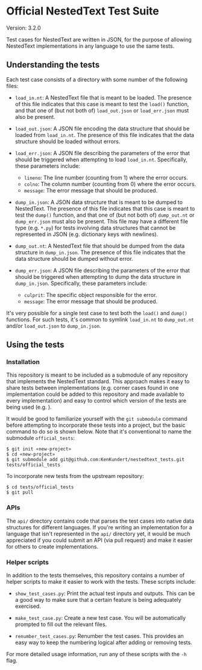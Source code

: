 Official NestedText Test Suite
==============================

Version: 3.2.0

Test cases for NestedText are written in JSON, for the purpose of allowing 
NestedText implementations in any language to use the same tests.

Understanding the tests
-----------------------
Each test case consists of a directory with some number of the following files:

- `load_in.nt`: A NestedText file that is meant to be loaded.  The presence 
  of this file indicates that this case is meant to test the `load()` function, 
  and that one of (but not both of) `load_out.json` or `load_err.json` must 
  also be present.

- `load_out.json`: A JSON file encoding the data structure that should be 
  loaded from `load_in.nt`.  The presence of this file indicates that the data 
  structure should be loaded without errors.

- `load_err.json`: A JSON file describing the parameters of the error that 
  should be triggered when attempting to load `load_in.nt`.  Specifically, 
  these parameters include:

  - `lineno`: The line number (counting from 1) where the error occurs.
  - `colno`: The column number (counting from 0) where the error occurs.
  - `message`: The error message that should be produced.

- `dump_in.json`: A JSON data structure that is meant to be dumped to 
  NestedText.  The presence of this file indicates that this case is meant to 
  test the `dump()` function, and that one of (but not both of) `dump_out.nt` 
  or `dump_err.json` must also be present.  This file may have a different file 
  type (e.g. `*.py`) for tests involving data structures that cannot be 
  represented in JSON (e.g. dictionary keys with newlines).

- `dump_out.nt`: A NestedText file that should be dumped from the data 
  structure in `dump_in.json`.  The presence of this file indicates that the 
  data structure should be dumped without error.

- `dump_err.json`: A JSON file describing the parameters of the error that 
  should be triggered when attempting to dump the data structure in 
  `dump_in.json`.  Specifically, these parameters include:

  - `culprit`: The specific object responsible for the error.
  - `message`: The error message that should be produced.

It's very possible for a single test case to test both the `load()` and 
`dump()` functions.  For such tests, it's common to symlink `load_in.nt` to 
`dump_out.nt` and/or `load_out.json` to `dump_in.json`.

Using the tests
---------------

### Installation
This repository is meant to be included as a submodule of any repository that 
implements the NestedText standard.  This approach makes it easy to share tests 
between implementations (e.g. corner cases found in one implementation could be 
added to this repository and made available to every implementation) and easy 
to control which version of the tests are being used (e.g. ).

It would be good to familiarize yourself with the `git submodule` command 
before attempting to incorporate these tests into a project, but the basic 
command to do so is shown below.  Note that it's conventional to name the 
submodule `official_tests`:

    $ git init «new-project»
    $ cd «new-project»
    $ git submodule add git@github.com:KenKundert/nestedtext_tests.git tests/official_tests

To incorporate new tests from the upstream repository:

    $ cd tests/official_tests
    $ git pull

### APIs
The `api/` directory contains code that parses the test cases into native data 
structures for different languages.  If you're writing an implementation for a 
language that isn't represented in the `api/` directory yet, it would be much 
appreciated if you could submit an API (via pull request) and make it easier 
for others to create implementations.

### Helper scripts
In addition to the tests themselves, this repository contains a number of 
helper scripts to make it easier to work with the tests.  These scripts 
include:

- `show_test_cases.py`: Print the actual test inputs and outputs.  This can be 
  a good way to make sure that a certain feature is being adequately exercised.

- `make_test_case.py`: Create a new test case.  You will be automatically 
  prompted to fill out the relevant files.

- `renumber_test_cases.py`: Renumber the test cases.  This provides an easy way 
  to keep the numbering logical after adding or removing tests.

For more detailed usage information, run any of these scripts with the `-h` 
flag.
